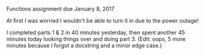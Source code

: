 Functions assignment due January 8, 2017

At first I was worried I wouldn't be able to turn it in due to the power outage!

I completed parts 1 & 2 in 40 minutes yesterday, then spent another 45 minutes today looking things over and doing part 3. (Edit: oops, 5 more minutes because I forgot a docstring and a minor edge case.)
